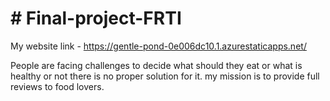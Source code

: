 # # Final-project-FRTI
My website link - https://gentle-pond-0e006dc10.1.azurestaticapps.net/

People are facing challenges to decide what should they eat or what is healthy or not there is no proper solution for it.
my mission is to provide full reviews to food lovers.
